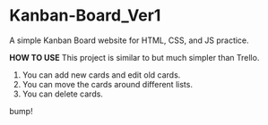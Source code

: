 # Kanban-Board_Ver1
A simple Kanban Board website for HTML, CSS, and JS practice.

**HOW TO USE**
This project is similar to but much simpler than Trello.
1. You can add new cards and edit old cards.
2. You can move the cards around different lists.
3. You can delete cards.

bump!
